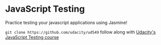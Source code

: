 # JavaScript Testing

Practice testing your javascript applications using Jasmine!

`git clone https://github.com/udacity/ud549` follow along with [Udacity's JavaScript Testing course](https://www.udacity.com/course/javascript-testing--ud549)
